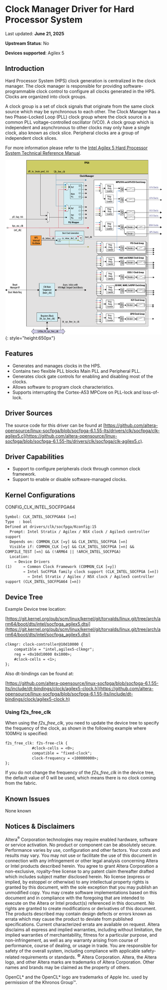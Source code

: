 # **Clock Manager Driver for Hard Processor System**

Last updated: **June 21, 2025** 

**Upstream Status**: No

**Devices supported**: Agilex 5

## **Introduction**

Hard Processor System (HPS) clock generation is centralized in the clock manager. The clock manager is responsible for providing software-programmable clock control to configure all clocks generated in the HPS. Clocks are organized into clock groups.

A clock group is a set of clock signals that originate from the same clock source which may be synchronous to each other. The Clock Manager has a two Phase-Locked Loop (PLL) clock group where the clock source is a common PLL voltage-controlled oscillator (VCO). A clock group which is independent and asynchronous to other clocks may only have a single clock, also known as clock slice. Peripheral clocks are a group of independent clock slices.

For more information please refer to the [Intel Agilex 5 Hard Processor System Technical Reference Manual](https://www.intel.com/content/www/us/en/docs/programmable/814346).

![clock_manager_block_diagram](images/TRM_A5_CLKMGR_block_diagram.png){: style="height:650px"}

## **Features**

* Generates and manages clocks in the HPS.
* Contains two flexible PLL blocks Main PLL and Peripheral PLL.
* Generates clock gate controls for enabling and disabling most of the clocks.
* Allows software to program clock characteristics.
* Supports interrupting the Cortex-A53 MPCore on PLL-lock and loss-of-lock.

## **Driver Sources**

The source code for this driver can be found at [https://github.com/altera-opensource/linux-socfpga/blob/socfpga-6.1.55-lts/drivers/clk/socfpga/clk-agilex5.c](https://github.com/altera-opensource/linux-socfpga/blob/socfpga-6.1.55-lts/drivers/clk/socfpga/clk-agilex5.c).

## **Driver Capabilities**

* Support to configure peripherals clock through common clock framework.
* Support to enable or disable software-managed clocks.

## **Kernel Configurations**

CONFIG_CLK_INTEL_SOCFPGA64

```
Symbol: CLK_INTEL_SOCFPGA64 [=n]
Type  : bool
Defined at drivers/clk/socfpga/Kconfig:15
  Prompt: Intel Stratix / Agilex / N5X clock / Agilex5 controller support
  Depends on: COMMON_CLK [=y] && CLK_INTEL_SOCFPGA [=n]
  Visible if: COMMON_CLK [=y] && CLK_INTEL_SOCFPGA [=n] && COMPILE_TEST [=n] && (!ARM64 || !ARCH_INTEL_SOCFPGA)
  Location:
    → Device Drivers
(1)     → Common Clock Framework (COMMON_CLK [=y])
        → Intel SoCFPGA family clock support (CLK_INTEL_SOCFPGA [=n])
          → Intel Stratix / Agilex / N5X clock / Agilex5 controller support (CLK_INTEL_SOCFPGA64 [=n])
```

## **Device Tree**

Example Device tree location:

[https://git.kernel.org/pub/scm/linux/kernel/git/torvalds/linux.git/tree/arch/arm64/boot/dts/intel/socfpga_agilex5.dtsi](https://git.kernel.org/pub/scm/linux/kernel/git/torvalds/linux.git/tree/arch/arm64/boot/dts/intel/socfpga_agilex5.dtsi)
```
clkmgr: clock-controller@10d10000 {
    compatible = "intel,agilex5-clkmgr";
    reg = <0x10d10000 0x1000>;
    #clock-cells = <1>;
};
```

Also dt-bindings can be found at:

[https://github.com/altera-opensource/linux-socfpga/blob/socfpga-6.1.55-lts/include/dt-bindings/clock/agilex5-clock.h](https://github.com/altera-opensource/linux-socfpga/blob/socfpga-6.1.55-lts/include/dt-bindings/clock/agilex5-clock.h)


### Using f2s_free_clk

When using the *f2s_free_clk*, you need to update the device tree to specify the frequency of the clock, as shown in the following example where 100MHz is specified:

```
f2s_free_clk: f2s-free-clk {
            #clock-cells = <0>;
            compatible = "fixed-clock";
            clock-frequency = <100000000>;
};
```

If you do not change the frequency of the *f2s_free_clk* in the device tree, the default value of 0 will be used, which means there is no clock coming from the fabric.

## **Known Issues**

None known

## Notices & Disclaimers

Altera<sup>&reg;</sup> Corporation technologies may require enabled hardware, software or service activation.
No product or component can be absolutely secure. 
Performance varies by use, configuration and other factors.
Your costs and results may vary. 
You may not use or facilitate the use of this document in connection with any infringement or other legal analysis concerning Altera or Intel products described herein. You agree to grant Altera Corporation a non-exclusive, royalty-free license to any patent claim thereafter drafted which includes subject matter disclosed herein.
No license (express or implied, by estoppel or otherwise) to any intellectual property rights is granted by this document, with the sole exception that you may publish an unmodified copy. You may create software implementations based on this document and in compliance with the foregoing that are intended to execute on the Altera or Intel product(s) referenced in this document. No rights are granted to create modifications or derivatives of this document.
The products described may contain design defects or errors known as errata which may cause the product to deviate from published specifications.  Current characterized errata are available on request.
Altera disclaims all express and implied warranties, including without limitation, the implied warranties of merchantability, fitness for a particular purpose, and non-infringement, as well as any warranty arising from course of performance, course of dealing, or usage in trade.
You are responsible for safety of the overall system, including compliance with applicable safety-related requirements or standards. 
<sup>&copy;</sup> Altera Corporation.  Altera, the Altera logo, and other Altera marks are trademarks of Altera Corporation.  Other names and brands may be claimed as the property of others. 

OpenCL* and the OpenCL* logo are trademarks of Apple Inc. used by permission of the Khronos Group™. 